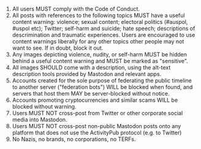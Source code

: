 1. All users MUST comply with the Code of Conduct.
2. All posts with references to the following topics MUST have a useful content warning: violence; sexual content; electoral politics (#auspol, #uspol etc); Twitter; self-harm and suicide; hate speech; descriptions of descrimination and traumatic experiences. Users are encouraged to use content warnings liberally for any other topics other people may not want to see. If in doubt, block it out.
3. Any images depicting violence, nudity, or self-harm MUST be hidden behind a useful content warning and MUST be marked as "sensitive".
4. All images SHOULD come with a description, using the alt-text description tools provided by Mastodon and relevant apps.
5. Accounts created for the sole purpose of federating the public timeline to another server ("federation bots") WILL be blocked when found, and servers that host them MAY be server-blocked without notice.
6. Accounts promoting cryptocurrencies and similar scams WILL be blocked without warning.
7. Users MUST NOT cross-post from Twitter or other corporate social media into Mastodon.
8. Users MUST NOT cross-post non-public Mastodon posts onto any platform that does not use the ActivityPub protocol (e.g. to Twitter)
9. No Nazis, no brands, no corporations, no TERFs.
